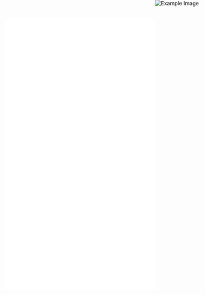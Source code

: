 
  <img src="/github-metrics.svg" alt="Metrics" width="400"> 
  <!-- ![Horan Mustaplot's GitHub stats](https://github-readme-stats.vercel.app/api?username=horanmustaplot&show_icons=true&theme=transparent) -->
  <img src="https://github-readme-stats.vercel.app/api?username=horanmustaplot&show_icons=true&theme=transparent" alt="Example Image" style="position: absolute; top: 0;float:right;">
  <!-- <img src="https://github-readme-stats.vercel.app/api?username=horanmustaplot&show_icons=true&theme=transparent" alt="Metrics" width="400"> -->

